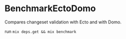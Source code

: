 # BenchmarkEctoDomo

Compares changeset validation with Ecto and with Domo. 

run `mix deps.get && mix benchmark`
